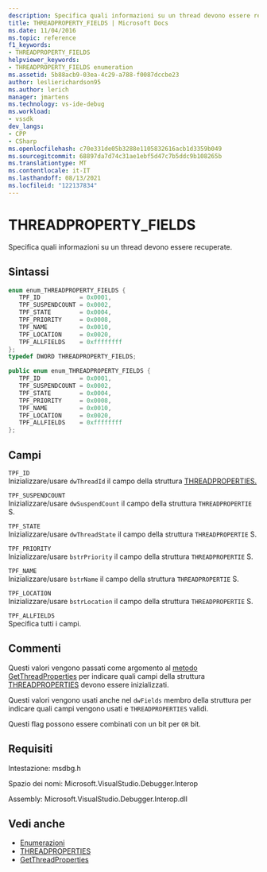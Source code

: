 ```yaml
---
description: Specifica quali informazioni su un thread devono essere recuperate.
title: THREADPROPERTY_FIELDS | Microsoft Docs
ms.date: 11/04/2016
ms.topic: reference
f1_keywords:
- THREADPROPERTY_FIELDS
helpviewer_keywords:
- THREADPROPERTY_FIELDS enumeration
ms.assetid: 5b88acb9-03ea-4c29-a788-f0087dccbe23
author: leslierichardson95
ms.author: lerich
manager: jmartens
ms.technology: vs-ide-debug
ms.workload:
- vssdk
dev_langs:
- CPP
- CSharp
ms.openlocfilehash: c70e331de05b3288e1105832616acb1d3359b049
ms.sourcegitcommit: 68897da7d74c31ae1ebf5d47c7b5ddc9b108265b
ms.translationtype: MT
ms.contentlocale: it-IT
ms.lasthandoff: 08/13/2021
ms.locfileid: "122137834"
---
```

# <a name="threadproperty_fields"></a>THREADPROPERTY_FIELDS
Specifica quali informazioni su un thread devono essere recuperate.

## <a name="syntax"></a>Sintassi

```cpp
enum enum_THREADPROPERTY_FIELDS { 
   TPF_ID           = 0x0001,
   TPF_SUSPENDCOUNT = 0x0002,
   TPF_STATE        = 0x0004,
   TPF_PRIORITY     = 0x0008,
   TPF_NAME         = 0x0010,
   TPF_LOCATION     = 0x0020,
   TPF_ALLFIELDS    = 0xffffffff
};
typedef DWORD THREADPROPERTY_FIELDS;
```

```csharp
public enum enum_THREADPROPERTY_FIELDS { 
   TPF_ID           = 0x0001,
   TPF_SUSPENDCOUNT = 0x0002,
   TPF_STATE        = 0x0004,
   TPF_PRIORITY     = 0x0008,
   TPF_NAME         = 0x0010,
   TPF_LOCATION     = 0x0020,
   TPF_ALLFIELDS    = 0xffffffff
};
```

## <a name="fields"></a>Campi
 `TPF_ID`\
 Inizializzare/usare `dwThreadId` il campo della struttura [THREADPROPERTIES.](../../../extensibility/debugger/reference/threadproperties.md)

 `TPF_SUSPENDCOUNT`\
 Inizializzare/usare `dwSuspendCount` il campo della struttura `THREADPROPERTIE` S.

 `TPF_STATE`\
 Inizializzare/usare `dwThreadState` il campo della struttura `THREADPROPERTIE` S.

 `TPF_PRIORITY`\
 Inizializzare/usare `bstrPriority` il campo della struttura `THREADPROPERTIE` S.

 `TPF_NAME`\
 Inizializzare/usare `bstrName` il campo della struttura `THREADPROPERTIE` S.

 `TPF_LOCATION`\
 Inizializzare/usare `bstrLocation` il campo della struttura `THREADPROPERTIE` S.

 `TPF_ALLFIELDS`\
 Specifica tutti i campi.

## <a name="remarks"></a>Commenti
 Questi valori vengono passati come argomento al [metodo GetThreadProperties](../../../extensibility/debugger/reference/idebugthread2-getthreadproperties.md) per indicare quali campi della struttura [THREADPROPERTIES](../../../extensibility/debugger/reference/threadproperties.md) devono essere inizializzati.

 Questi valori vengono usati anche nel `dwFields` membro della struttura per indicare quali campi vengono usati e `THREADPROPERTIES` validi.

 Questi flag possono essere combinati con un bit per `OR` bit.

## <a name="requirements"></a>Requisiti
 Intestazione: msdbg.h

 Spazio dei nomi: Microsoft.VisualStudio.Debugger.Interop

 Assembly: Microsoft.VisualStudio.Debugger.Interop.dll

## <a name="see-also"></a>Vedi anche
- [Enumerazioni](../../../extensibility/debugger/reference/enumerations-visual-studio-debugging.md)
- [THREADPROPERTIES](../../../extensibility/debugger/reference/threadproperties.md)
- [GetThreadProperties](../../../extensibility/debugger/reference/idebugthread2-getthreadproperties.md)
